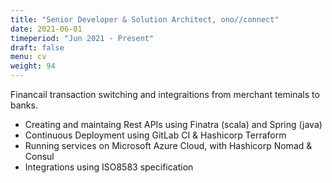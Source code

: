 ```yaml
---
title: "Senior Developer & Solution Architect, ono//connect"
date: 2021-06-01
timeperiod: "Jun 2021 - Present"
draft: false
menu: cv
weight: 94
---
```


Financail transaction switching and integraitions from merchant teminals to banks.
<!--more-->
- Creating and maintaing Rest APIs using Finatra (scala) and Spring (java)
- Continuous Deployment using GitLab CI & Hashicorp Terraform
- Running services on Microsoft Azure Cloud, with Hashicorp Nomad & Consul
- Integrations using ISO8583 specification
